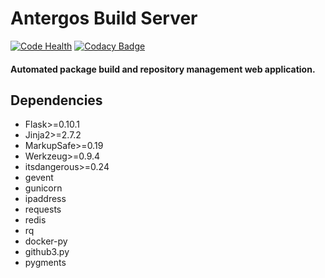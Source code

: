 # Antergos Build Server
[![Code Health](https://landscape.io/github/Antergos/antbs/master/landscape.svg?style=flat-square)](https://landscape.io/github/Antergos/auta/master)  [![Codacy Badge](https://www.codacy.com/project/badge/506377f2a0374e809201fb43639a1ac4)](https://www.codacy.com/app/dustin/auta)
#### Automated package build and repository management web application.

## Dependencies
* Flask>=0.10.1
* Jinja2>=2.7.2
* MarkupSafe>=0.19
* Werkzeug>=0.9.4
* itsdangerous>=0.24
* gevent
* gunicorn
* ipaddress
* requests
* redis
* rq
* docker-py
* github3.py
* pygments
